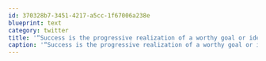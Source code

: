 ```yaml
---
id: 370328b7-3451-4217-a5cc-1f67006a238e
blueprint: text
category: twitter
title: '“Success is the progressive realization of a worthy goal or ideal.” - Earl Nightingale'
caption: '“Success is the progressive realization of a worthy goal or ideal.” - Earl Nightingale'
---
```

